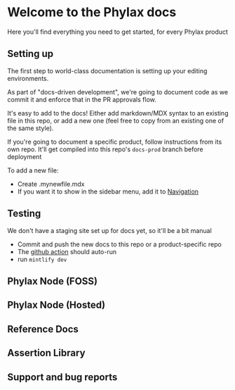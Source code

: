 # Welcome to the Phylax docs

Here you'll find everything you need to get started, for every Phylax product

## Setting up

The first step to world-class documentation is setting up your editing environments.

As part of "docs-driven development", we're going to document code
as we commit it and enforce that in the PR approvals flow.

It's easy to add to the docs! Either add markdown/MDX syntax to an
existing file in this repo, or add a new one (feel free to copy from an
existing one of the same style).

If you're going to document a specific product, follow instructions from its own repo.
It'll get compiled into this repo's `docs-prod` branch before deployment

To add a new file:

- Create .mynewfile.mdx
- If you want it to show in the sidebar menu, add it to [Navigation](./docs.json)

## Testing

We don't have a staging site set up for docs yet, so it'll be a bit manual

- Commit and push the new docs to this repo or a product-specific repo
- The [github action](https://github.com/phylaxsystems/phylax-docs/actions/workflows/compile-docs.yml) should auto-run
- run `mintlify dev`

## Phylax Node (FOSS)

## Phylax Node (Hosted)

## Reference Docs

## Assertion Library

## Support and bug reports
